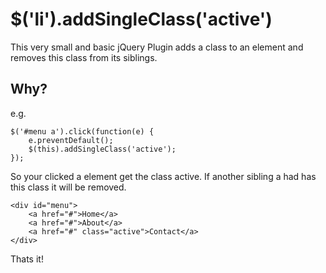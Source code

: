 # $('li').addSingleClass('active')

This very small and basic jQuery Plugin adds a class to an element and removes this class from its siblings.


## Why?

e.g.

	$('#menu a').click(function(e) {
		e.preventDefault();
		$(this).addSingleClass('active');
	});

So your clicked a element get the class active. If another sibling a had has this class it will be removed.

	<div id="menu">
		<a href="#">Home</a>
		<a href="#">About</a>
		<a href="#" class="active">Contact</a>
	</div>

Thats it!